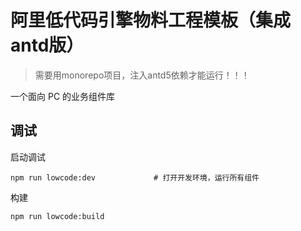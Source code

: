 # 阿里低代码引擎物料工程模板（集成antd版）
> 需要用monorepo项目，注入antd5依赖才能运行！！！

一个面向 PC 的业务组件库

## 调试
启动调试

```
npm run lowcode:dev             # 打开开发环境，运行所有组件
```

构建

```
npm run lowcode:build
```

